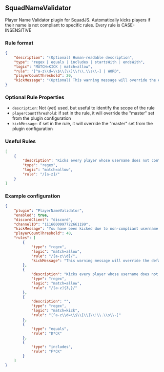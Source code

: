 ## SquadNameValidator
Player Name Validator plugin for SquadJS.
Automatically kicks players if their name is not compliant to specific rules.
Every rule is CASE-INSENSITIVE

### Rule format
```json
{
    "description": "(Optional) Human-readable description",
    "type": "regex | equals | includes | startsWith | endsWith",
    "logic": "MATCH=KICK | match=allow",
    "rule": "[^a-z\\d=\\$\\[\\]\\!\\.\\s\\-] | WORD",
    "playerCountThreshold": 20,
    "kickMessage": "(Optional) This warning message will override the default message.\n\nForbidden: %FORBIDDEN%"
}
```
### Optional Rule Properties
- `description`: Not (yet) used, but useful to identify the scope of the rule
- `playerCountThreshold`: if set in the rule, it will override the "master" set from the plugin configuration
- `kickMessage`: if set in the rule, it will override the "master" set from the plugin configuration

### Useful Rules
```json
[
    {
        "description": "Kicks every player whose username does not contain at least 1 latin letter",
        "type": "regex",
        "logic": "match=allow",
        "rule": "/[a-z]/"
    }
]
```

### Example configuration
```json
{
    "plugin": "PlayerNameValidator",
    "enabled": true,
    "discordClient": "discord",
    "channelID": "1116600997722661199",
    "kickMessage": "You have been kicked due to non-compliant username.\n\nForbidden: %FORBIDDEN%",
    "playerCountThreshold": 40,
    "rules": [
        {
            "type": "regex",
            "logic": "match=allow",
            "rule": "/[a-z\\d]/",
            "kickMessage": "This warning message will override the default message.\n\nForbidden: %FORBIDDEN%",    
        },
        {
            "description": "Kicks every player whose username does not contain at least 3 latin letter",
            "type": "regex",
            "logic": "match=allow",
            "rule": "/[a-z]{3,}/"
        },
        {
            "description": "",
            "type": "regex",
            "logic": "match=kick",
            "rule": "[^a-z\\d=\\$\\[\\]\\!\\.\\s\\-]"
        },
        {
            "type": "equals",
            "rule": "D*CK"
        },
        {
            "type": "includes",
            "rule": "F*CK"
        }
    ]
}
```
